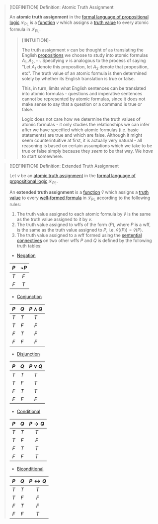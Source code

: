 >[!DEFINITION] Definition: Atomic Truth Assignment
>
>An **atomic truth assignment** in the [formal language of propositional logic](The%20Formal%20Language%20of%20Propositional%20Logic.md) $\mathcal{L}_\text{PL}$ is a [function](../../../Set%20Theory/Functions/Function.md) $v$ which assigns a [truth value](../Truth%20Values.md) to every atomic formula in $\mathcal{L}_\text{PL}$.
>
>>[!INTUITION]-
>>
>>The truth assignment $v$ can be thought of as translating the English [propositions](Proposition.md) we choose to study into atomic formulas $A_1, A_2, \cdots$. Specifying $v$ is analogous to the process of saying "Let $A_1$ denote this proposition, let $A_2$ denote that proposition, etc". The truth value of an atomic formula is then determined solely by whether its English translation is true or false.
>>
>>This, in turn, limits what English sentences can be translated into atomic formulas - questions and imperative sentences cannot be represented by atomic formulas, since it does not make sense to say that a question or a command is true or false.
>>
>>Logic does not care how we determine the truth values of atomic formulas - it only studies the relationships we can infer after we have specified which atomic formulas (i.e. basic statements) are true and which are false. Although it might seem counterintuitive at first, it is actually very natural - all reasoning is based on certain assumptions which we take to be true or false simply because they *seem* to be that way. We *have* to start somewhere.
>>
>

>[!DEFINITION] Definition: Extended Truth Assignment
>
>Let $v$ be an [atomic truth assignment](Truth%20Assignment.md) in the [formal language of propositional logic](The%20Formal%20Language%20of%20Propositional%20Logic.md) $\mathcal{L}_{PL}$.
>
>An **extended truth assignment** is a [function](../../../Set%20Theory/Functions/Function.md) $\bar{v}$ which assigns a [truth value](../Truth%20Values.md) to every [well-formed formula](../../Formal%20Languages/Well-Formed%20Formula.md) in $\mathcal{L}_\text{PL}$ according to the following rules:
>1. The truth value assigned to each atomic formula by $\bar{v}$ is the same as the truth value assigned to it by $v$.
>2. The truth value assigned to wffs of the form $(P)$, where $P$ is a wff, is the same as the truth value assigned to $P$, i.e. $\bar{v}((P)) = \bar{v}(P)$.
>3. The truth value assigned to a wff formed using the [sentential connectives](Propositional%20Connectives.md) on two other wffs $P$ and $Q$ is defined by the following truth tables:
>	- [Negation](Negation.md)
>	
>	|$P$|$\neg P$|
>	|:--:|:--:|
>	|$T$|$F$|
>	|$F$|$T$|
>	
>	- [Conjunction](Conjunction.md)
>	
>	|$P$|$Q$|$P \land Q$|
>	|:--:|:--:|:--:|
>	|$T$|$T$|$T$|
>	|$T$|$F$|$F$|
>	|$F$|$T$|$F$|
>	|$F$|$F$|$F$|
>	
>	- [Disjunction](Disjunction.md)
>	
>	|$P$|$Q$|$P \lor Q$|
>	|:--:|:--:|:--:|
>	|$T$|$T$|$T$|
>	|$T$|$F$|$T$|
>	|$F$|$T$|$T$|
>	|$F$|$F$|$F$|
>	
>	- [Conditional](Conditional.md)
>	
>	|$P$|$Q$|$P \rightarrow Q$|
>	|:--:|:--:|:--:|
>	|$T$|$T$|$T$|
>	|$T$|$F$|$F$|
>	|$F$|$T$|$T$|
>	|$F$|$F$|$T$|
>	
>	- [Biconditional](Biconditional.md)
>	
>	|$P$|$Q$|$P \leftrightarrow Q$|
>	|:--:|:--:|:--:|
>	|$T$|$T$|$T$|
>	|$T$|$F$|$F$|
>	|$F$|$T$|$F$|
>	|$F$|$F$|$T$|